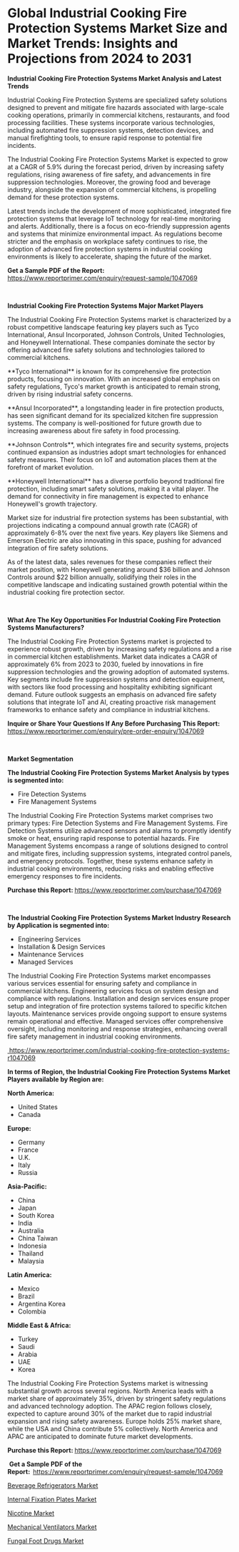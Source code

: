 <p><h1>Global Industrial Cooking Fire Protection Systems Market Size and Market Trends: Insights and Projections from 2024 to 2031</h1></p><p><strong>Industrial Cooking Fire Protection Systems Market Analysis and Latest Trends</strong></p>
<p><p>Industrial Cooking Fire Protection Systems are specialized safety solutions designed to prevent and mitigate fire hazards associated with large-scale cooking operations, primarily in commercial kitchens, restaurants, and food processing facilities. These systems incorporate various technologies, including automated fire suppression systems, detection devices, and manual firefighting tools, to ensure rapid response to potential fire incidents.</p><p>The Industrial Cooking Fire Protection Systems Market is expected to grow at a CAGR of 5.9% during the forecast period, driven by increasing safety regulations, rising awareness of fire safety, and advancements in fire suppression technologies. Moreover, the growing food and beverage industry, alongside the expansion of commercial kitchens, is propelling demand for these protection systems. </p><p>Latest trends include the development of more sophisticated, integrated fire protection systems that leverage IoT technology for real-time monitoring and alerts. Additionally, there is a focus on eco-friendly suppression agents and systems that minimize environmental impact. As regulations become stricter and the emphasis on workplace safety continues to rise, the adoption of advanced fire protection systems in industrial cooking environments is likely to accelerate, shaping the future of the market.</p></p>
<p><strong>Get a Sample PDF of the Report:&nbsp;</strong> <a href="https://www.reportprimer.com/enquiry/request-sample/1047069">https://www.reportprimer.com/enquiry/request-sample/1047069</a></p>
<p>&nbsp;</p>
<p><strong>Industrial Cooking Fire Protection Systems Major Market Players</strong></p>
<p><p>The Industrial Cooking Fire Protection Systems market is characterized by a robust competitive landscape featuring key players such as Tyco International, Ansul Incorporated, Johnson Controls, United Technologies, and Honeywell International. These companies dominate the sector by offering advanced fire safety solutions and technologies tailored to commercial kitchens.</p><p>**Tyco International** is known for its comprehensive fire protection products, focusing on innovation. With an increased global emphasis on safety regulations, Tyco's market growth is anticipated to remain strong, driven by rising industrial safety concerns.</p><p>**Ansul Incorporated**, a longstanding leader in fire protection products, has seen significant demand for its specialized kitchen fire suppression systems. The company is well-positioned for future growth due to increasing awareness about fire safety in food processing.</p><p>**Johnson Controls**, which integrates fire and security systems, projects continued expansion as industries adopt smart technologies for enhanced safety measures. Their focus on IoT and automation places them at the forefront of market evolution.</p><p>**Honeywell International** has a diverse portfolio beyond traditional fire protection, including smart safety solutions, making it a vital player. The demand for connectivity in fire management is expected to enhance Honeywell's growth trajectory.</p><p>Market size for industrial fire protection systems has been substantial, with projections indicating a compound annual growth rate (CAGR) of approximately 6-8% over the next five years. Key players like Siemens and Emerson Electric are also innovating in this space, pushing for advanced integration of fire safety solutions.</p><p>As of the latest data, sales revenues for these companies reflect their market position, with Honeywell generating around $36 billion and Johnson Controls around $22 billion annually, solidifying their roles in the competitive landscape and indicating sustained growth potential within the industrial cooking fire protection sector.</p></p>
<p>&nbsp;</p>
<p><strong>What Are The Key Opportunities For Industrial Cooking Fire Protection Systems Manufacturers?</strong></p>
<p><p>The Industrial Cooking Fire Protection Systems market is projected to experience robust growth, driven by increasing safety regulations and a rise in commercial kitchen establishments. Market data indicates a CAGR of approximately 6% from 2023 to 2030, fueled by innovations in fire suppression technologies and the growing adoption of automated systems. Key segments include fire suppression systems and detection equipment, with sectors like food processing and hospitality exhibiting significant demand. Future outlook suggests an emphasis on advanced fire safety solutions that integrate IoT and AI, creating proactive risk management frameworks to enhance safety and compliance in industrial kitchens.</p></p>
<p><strong>Inquire or Share Your Questions If Any Before Purchasing This Report:</strong> <a href="https://www.reportprimer.com/enquiry/pre-order-enquiry/1047069">https://www.reportprimer.com/enquiry/pre-order-enquiry/1047069</a></p>
<p>&nbsp;</p>
<p><strong>Market Segmentation</strong></p>
<p><strong>The Industrial Cooking Fire Protection Systems Market Analysis by types is segmented into:</strong></p>
<p><ul><li>Fire Detection Systems</li><li>Fire Management Systems</li></ul></p>
<p><p>The Industrial Cooking Fire Protection Systems market comprises two primary types: Fire Detection Systems and Fire Management Systems. Fire Detection Systems utilize advanced sensors and alarms to promptly identify smoke or heat, ensuring rapid response to potential hazards. Fire Management Systems encompass a range of solutions designed to control and mitigate fires, including suppression systems, integrated control panels, and emergency protocols. Together, these systems enhance safety in industrial cooking environments, reducing risks and enabling effective emergency responses to fire incidents.</p></p>
<p><strong>Purchase this Report:&nbsp;</strong><a href="https://www.reportprimer.com/purchase/1047069">https://www.reportprimer.com/purchase/1047069</a></p>
<p>&nbsp;</p>
<p><strong>The Industrial Cooking Fire Protection Systems Market Industry Research by Application is segmented into:</strong></p>
<p><ul><li>Engineering Services</li><li>Installation & Design Services</li><li>Maintenance Services</li><li>Managed Services</li></ul></p>
<p><p>The Industrial Cooking Fire Protection Systems market encompasses various services essential for ensuring safety and compliance in commercial kitchens. Engineering services focus on system design and compliance with regulations. Installation and design services ensure proper setup and integration of fire protection systems tailored to specific kitchen layouts. Maintenance services provide ongoing support to ensure systems remain operational and effective. Managed services offer comprehensive oversight, including monitoring and response strategies, enhancing overall fire safety management in industrial cooking environments.</p></p>
<p><a href="https://www.reportprimer.com/industrial-cooking-fire-protection-systems-r1047069">&nbsp;https://www.reportprimer.com/industrial-cooking-fire-protection-systems-r1047069</a></p>
<p><strong>In terms of Region, the Industrial Cooking Fire Protection Systems Market Players available by Region are:</strong></p>
<p>
    <p> <strong> North America: </strong>
        <ul>
            <li>United States</li>
            <li>Canada</li>
        </ul>
        </p> 
    <p> <strong> Europe: </strong>
        <ul>
            <li>Germany</li>
            <li>France</li>
            <li>U.K.</li>
            <li>Italy</li>
            <li>Russia</li>
        </ul>
        </p> 
    <p> <strong> Asia-Pacific: </strong>
        <ul>
            <li>China</li>
            <li>Japan</li>
            <li>South Korea</li>
            <li>India</li>
            <li>Australia</li>
            <li>China Taiwan</li>
            <li>Indonesia</li>
            <li>Thailand</li>
            <li>Malaysia</li>
        </ul>
        </p> 
    <p> <strong> Latin America: </strong>
        <ul>
            <li>Mexico</li>
            <li>Brazil</li>
            <li>Argentina Korea</li>
            <li>Colombia</li>
        </ul>
        </p> 
    <p> <strong> Middle East & Africa: </strong>
        <ul>
            <li>Turkey</li>
            <li>Saudi</li>
            <li>Arabia</li>
            <li>UAE</li>
            <li>Korea</li>
        </ul>
    </p>
    </p>
<p><p>The Industrial Cooking Fire Protection Systems market is witnessing substantial growth across several regions. North America leads with a market share of approximately 35%, driven by stringent safety regulations and advanced technology adoption. The APAC region follows closely, expected to capture around 30% of the market due to rapid industrial expansion and rising safety awareness. Europe holds 25% market share, while the USA and China contribute 5% collectively. North America and APAC are anticipated to dominate future market developments.</p></p>
<p><strong>Purchase this Report: </strong><a href="https://www.reportprimer.com/purchase/1047069">https://www.reportprimer.com/purchase/1047069</a></p>
<p>&nbsp;<strong>Get a Sample PDF of the Report:&nbsp;&nbsp;</strong><a href="https://www.reportprimer.com/enquiry/request-sample/1047069">https://www.reportprimer.com/enquiry/request-sample/1047069</a></p>
<p><strong></strong></p>
<p><p><a href="https://issuu.com/reportprime-2/docs/beverage-refrigerators-market-size-_0c13a2655c27f6">Beverage Refrigerators Market</a></p><p><a href="https://medium.com/@cgkbvdrf84/insights-into-the-internal-fixation-plates-market-market-players-market-size-geographical-9df6aaa709df">Internal Fixation Plates Market</a></p><p><a href="https://github.com/joannesouthgate/Market-Research-Report-List-5/blob/main/nicotine-market.md">Nicotine Market</a></p><p><a href="https://www.linkedin.com/pulse/mechanical-ventilators-market-global-regional-analysis-focus-ifdae">Mechanical Ventilators Market</a></p><p><a href="https://medium.com/@cgkbvdrf84/what-innovations-and-market-trends-are-shaping-the-fungal-foot-drugs-market-1d5a69922ebb?postPublishedType=repub">Fungal Foot Drugs Market</a></p></p>